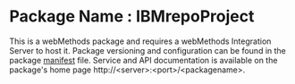 # Package Name : IBMrepoProject
This is a webMethods package and requires a webMethods Integration Server to host it. Package versioning and configuration can be found in the package [manifest](./IBMrepoProject/manifest.v3) file. Service and API documentation is available on the package's home page http://&lt;server&gt;:&lt;port&gt;/&lt;packagename>.